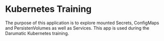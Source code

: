# Kubernetes Training

The purpose of this application is to explore mounted Secrets, ConfigMaps and PersistenVolumes as well as Services.
This app is used during the Darumatic Kubernetes training.

